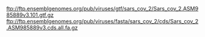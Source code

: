 ftp://ftp.ensemblgenomes.org/pub/viruses/gtf/sars_cov_2/Sars_cov_2.ASM985889v3.101.gtf.gz
ftp://ftp.ensemblgenomes.org/pub/viruses/fasta/sars_cov_2/cds/Sars_cov_2.ASM985889v3.cds.all.fa.gz
